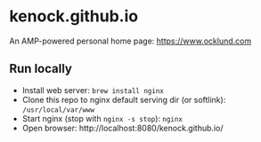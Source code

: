 # kenock.github.io

An AMP-powered personal home page: https://www.ocklund.com

## Run locally

- Install web server: `brew install nginx`
- Clone this repo to nginx default serving dir (or softlink): `/usr/local/var/www`
- Start nginx (stop with `nginx -s stop`): `nginx`
- Open browser: http://localhost:8080/kenock.github.io/
